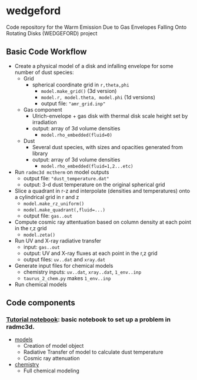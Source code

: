 # wedgeford
Code repository for the Warm Emission Due to Gas Envelopes Falling Onto Rotating Disks (WEDGEFORD) project


## Basic Code Workflow 

+ Create a physical model of a disk and infalling envelope for some number of dust species:
    + Grid
        + spherical coordinate grid in `r,theta,phi`
            + `model.make_grid()` (3d version)
            + `model.r, model.theta, model.phi` (1d versions)
            + output file: `"amr_grid.inp"`  
    + Gas component
        + Ulrich-envelope + gas disk with thermal disk scale height set by irradiation
        + output: array of 3d volume densities 
            + `model.rho_embedded(fluid=0)`  
    + Dust
        + Several dust species, with sizes and opacities generated from library
        + output: array of 3d volume densities
            + `model.rho_embedded(fluid=1,2...etc)`    
+ Run `radmc3d mctherm` on model outputs
    + output file: `"dust_temperature.dat"` 
    + output: 3-d dust temperature on the original spherical grid 
+ Slice a quadrant in r-z and interpolate (densities and temperatures) onto a cylindrical grid in r and z
    + `model.make_rz_uniform()`
    + `model.make_quadrant(,fluid=...)`
    + output file: `gas..out`
+ Compute cosmic ray attentuation based on column density at each point in the r,z grid
    + `model.zeta()`
+  Run UV and X-ray radiative transfer
    + input: `gas..out` 
    + output: UV and X-ray fluxes at each point in the r,z grid
    + output files: `uv..dat` and `xray.dat`
+ Generate input files for chemical models  
    + chemistry inputs: `uv..dat`, `xray..dat`, `1_env..inp` 
    + `taurus_2_chem.py` makes `1_env..inp`
+ Run chemical models  


## Code components
### [Tutorial notebook](./make_model.ipynb): basic notebook to set up a problem in radmc3d.

+ [models](./models/index.md)
  + Creation of model object
  + Radiative Transfer of model to calculate dust temperature
  + Cosmic ray attenuation
+ [chemistry](./chemistry/index.md)
  + Full chemical modeling

